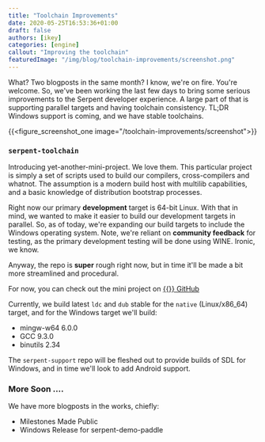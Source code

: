 ```yaml
---
title: "Toolchain Improvements"
date: 2020-05-25T16:53:36+01:00
draft: false
authors: [ikey]
categories: [engine]
callout: "Improving the toolchain"
featuredImage: "/img/blog/toolchain-improvements/screenshot.png"
---
```


What? Two blogposts in the same month? I know, we're on fire. You're welcome. So, we've
been working the last few days to bring some serious improvements to the Serpent developer
experience. A large part of that is supporting parallel targets and having toolchain consistency.
TL;DR Windows support is coming, and we have stable toolchains.

{{<figure_screenshot_one image="/toolchain-improvements/screenshot">}}

### `serpent-toolchain`

Introducing yet-another-mini-project. We love them. This particular project is simply a set of
scripts used to build our compilers, cross-compilers and whatnot. The assumption is a modern
build host with multilib capabilities, and a basic knowledge of distribution bootstrap processes.

Right now our primary **development** target is 64-bit Linux. With that in mind, we wanted to make
it easier to build our development targets in parallel. So, as of today, we're expanding our build
targets to include the Windows operating system. Note, we're reliant on **community feedback** for
testing, as the primary development testing will be done using WINE. Ironic, we know.

Anyway, the repo is **super** rough right now, but in time it'll be made a bit more streamlined
and procedural.

For now, you can check out the mini project on [{{<fontawesome fab fa-github>}} GitHub](https://github.com/lispysnake/serpent-toolchain)

Currently, we build latest `ldc` and `dub` stable for the `native` (Linux/x86_64) target, and for
the Windows target we'll build:

 - mingw-w64 6.0.0
 - GCC 9.3.0
 - binutils 2.34

The `serpent-support` repo will be fleshed out to provide builds of SDL for Windows, and in time
we'll look to add Android support.

### More Soon ....

We have more blogposts in the works, chiefly:

 - Milestones Made Public
 - Windows Release for serpent-demo-paddle
